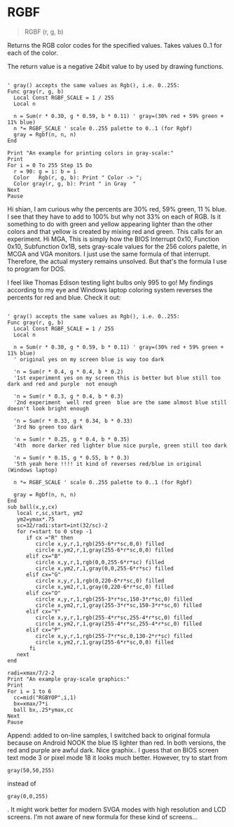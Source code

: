 # RGBF

> RGBF (r, g, b)

Returns the RGB color codes for the specified values. Takes values 0..1 for each of the color.


The return value is a negative 24bit value to by used by drawing functions.


~~~

' gray() accepts the same values as Rgb(), i.e. 0..255:
Func gray(r, g, b)
  Local Const RGBF_SCALE = 1 / 255
  Local n
  
  n = Sum(r * 0.30, g * 0.59, b * 0.11) ' gray=(30% red + 59% green + 11% blue)
  n *= RGBF_SCALE ' scale 0..255 palette to 0..1 (for Rgbf)
  gray = Rgbf(n, n, n)
End

Print "An example for printing colors in gray-scale:"
Print
For i = 0 To 255 Step 15 Do
  r = 90: g = i: b = i
  Color   Rgb(r, g, b): Print " Color -> ";
  Color gray(r, g, b): Print " in Gray  "
Next
Pause

~~~

Hi shian,
I am curious why the percents are 30% red, 59% green, 11 % blue. I see that they have to add to 100%  but why not 33% on each of RGB. Is it something to do with green and yellow appearing lighter than the other colors and that yellow is created by mixing red and green. This calls for an experiment.
Hi MGA,
This is simply how the BIOS Interrupt 0x10, Function 0x10, Subfunction 0x1B, sets gray-scale values for the 256 colors palette, in MCGA and VGA monitors.
I just use the same formula of that interrupt. Therefore, the actual mystery remains unsolved. But that's the formula I use to program for DOS.  



I feel like Thomas Edison testing light bulbs only 995 to go!
My findings according to my eye and Windows laptop coloring system reverses the percents for red and blue.
Check it out:

~~~

' gray() accepts the same values as Rgb(), i.e. 0..255:
Func gray(r, g, b)
  Local Const RGBF_SCALE = 1 / 255
  Local n
  
  n = Sum(r * 0.30, g * 0.59, b * 0.11) ' gray=(30% red + 59% green + 11% blue)
  ' original yes on my screen blue is way too dark
  
  'n = Sum(r * 0.4, g * 0.4, b * 0.2)
  '1st experiment yes on my screen this is better but blue still too dark and red and purple  not enough
  
  'n = Sum(r * 0.3, g * 0.4, b * 0.3)
  '2nd experiment  well red green  blue are the same almost blue still doesn't look bright enough
  
  'n = Sum(r * 0.33, g * 0.34, b * 0.33)
  '3rd No green too dark
  
  'n = Sum(r * 0.25, g * 0.4, b * 0.35)
  '4th  more darker red lighter blue nice purple, green still too dark
  
  'n = Sum(r * 0.15, g * 0.55, b * 0.3)
  '5th yeah here !!!! it kind of reverses red/blue in original (Windows laptop)
  
  n *= RGBF_SCALE ' scale 0..255 palette to 0..1 (for Rgbf)
  
  gray = Rgbf(n, n, n)
End
sub ball(x,y,cx)
   local r,sc,start, ym2
   ym2=ymax*.75
   sc=32/radi:start=int(32/sc)-2
   for r=start to 0 step -1
      if cx ="R" then 
         circle x,y,r,1,rgb(255-6*r*sc,0,0) filled
         circle x,ym2,r,1,gray(255-6*r*sc,0,0) filled
      elif cx="B"
         circle x,y,r,1,rgb(0,0,255-6*r*sc) filled
         circle x,ym2,r,1,gray(0,0,255-6*r*sc) filled
      elif cx="G"
         circle x,y,r,1,rgb(0,220-6*r*sc,0) filled
         circle x,ym2,r,1,gray(0,220-6*r*sc,0) filled
      elif cx="O"
         circle x,y,r,1,rgb(255-3*r*sc,150-3*r*sc,0) filled
         circle x,ym2,r,1,gray(255-3*r*sc,150-3*r*sc,0) filled
      elif cx="Y"
         circle x,y,r,1,rgb(255-4*r*sc,255-4*r*sc,0) filled
         circle x,ym2,r,1,gray(255-4*r*sc,255-4*r*sc,0) filled
      elif cx="P"
         circle x,y,r,1,rgb(255-7*r*sc,0,130-2*r*sc) filled
         circle x,ym2,r,1,gray(255-6*r*sc,0,0) filled
       fi
   next
end

radi=xmax/7/2-2
Print "An example gray-scale graphics:"
Print
For i = 1 to 6
  cc=mid("RGBYOP",i,1)
  bx=xmax/7*i
  ball bx,.25*ymax,cc
Next
Pause

~~~

Append: added to on-line samples, I switched back to original formula because on Android NOOK the blue IS lighter than red. In both versions, the red and purple are awful dark.
Nice graphix..
I guess that on BIOS screen text mode 3 or pixel mode 18 it looks much better.
However, try to start from 
~~~
gray(50,50,255)
~~~
 instead of 
~~~
gray(0,0,255)
~~~
.
It might work better for modern SVGA modes with high resolution and LCD screens.
I'm not aware of new formula for these kind of screens...

